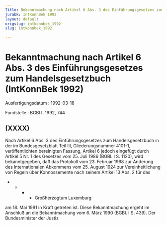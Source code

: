 ```yaml
---
Title: Bekanntmachung nach Artikel 6 Abs. 3 des Einführungsgesetzes zum Handelsgesetzbuch
jurabk: IntKonnBek 1992
layout: default
origslug: intkonnbek_1992
slug: intkonnbek_1992

---
```


# Bekanntmachung nach Artikel 6 Abs. 3 des Einführungsgesetzes zum Handelsgesetzbuch (IntKonnBek 1992)

Ausfertigungsdatum
:   1992-03-18

Fundstelle
:   BGBl I: 1992, 744

## (XXXX)

Nach Artikel 6 Abs. 3 des Einführungsgesetzes zum Handelsgesetzbuch in
der im Bundesgesetzblatt Teil III, Gliederungsnummer 4101-1,
veröffentlichten bereinigten Fassung, Artikel 6 jedoch eingefügt durch
Artikel 5 Nr. 1 des Gesetzes vom 25. Juli 1986 (BGBl. I S. 1120), wird
bekanntgegeben, daß das Protokoll vom 23. Februar 1968 zur Änderung
des Internationalen Abkommens vom 25. August 1924 zur
Vereinheitlichung von Regeln über Konnossemente nach seinem Artikel 13
Abs. 2 für das

*
    *
        *
            *   Großherzogtum Luxemburg












am 18. Mai 1991 in Kraft getreten ist.
Diese Bekanntmachung ergeht im Anschluß an die Bekanntmachung vom 6.
März 1990 (BGBl. I S. 439).
Der Bundesminister der Justiz

